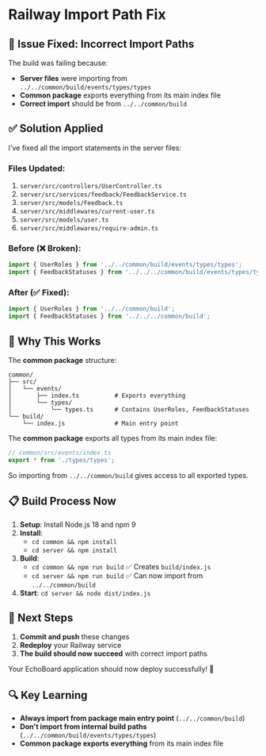 # Railway Import Path Fix

## 🚨 Issue Fixed: Incorrect Import Paths

The build was failing because:
- **Server files** were importing from `../../common/build/events/types/types`
- **Common package** exports everything from its main index file
- **Correct import** should be from `../../common/build`

## ✅ Solution Applied

I've fixed all the import statements in the server files:

### **Files Updated:**
1. `server/src/controllers/UserController.ts`
2. `server/src/services/feedback/FeedbackService.ts`
3. `server/src/models/Feedback.ts`
4. `server/src/middlewares/current-user.ts`
5. `server/src/models/user.ts`
6. `server/src/middlewares/require-admin.ts`

### **Before (❌ Broken):**
```typescript
import { UserRoles } from '../../common/build/events/types/types';
import { FeedbackStatuses } from '../../../common/build/events/types/types';
```

### **After (✅ Fixed):**
```typescript
import { UserRoles } from '../../common/build';
import { FeedbackStatuses } from '../../../common/build';
```

## 🎯 Why This Works

The **common package** structure:
```
common/
├── src/
│   └── events/
│       ├── index.ts          # Exports everything
│       └── types/
│           └── types.ts      # Contains UserRoles, FeedbackStatuses
└── build/
    └── index.js              # Main entry point
```

The **common package** exports all types from its main index file:
```typescript
// common/src/events/index.ts
export * from './types/types';
```

So importing from `../../common/build` gives access to all exported types.

## 📋 Build Process Now

1. **Setup**: Install Node.js 18 and npm 9
2. **Install**: 
   - `cd common && npm install`
   - `cd server && npm install`
3. **Build**: 
   - `cd common && npm run build` ✅ Creates `build/index.js`
   - `cd server && npm run build` ✅ Can now import from `../../common/build`
4. **Start**: `cd server && node dist/index.js`

## 🚀 Next Steps

1. **Commit and push** these changes
2. **Redeploy** your Railway service
3. **The build should now succeed** with correct import paths

Your EchoBoard application should now deploy successfully! 🎉

## 🔍 Key Learning

- **Always import from package main entry point** (`../../common/build`)
- **Don't import from internal build paths** (`../../common/build/events/types/types`)
- **Common package exports everything** from its main index file
